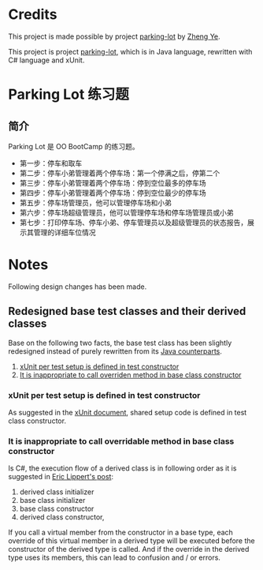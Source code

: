 # Credits
This project is made possible by project [parking-lot](https://github.com/dreamhead/parking-lot) by [Zheng Ye](https://github.com/dreamhead).

This project is project [parking-lot](https://github.com/dreamhead/parking-lot), which is in Java language, rewritten with C# language and xUnit.

# Parking Lot 练习题

## 简介

Parking Lot 是 OO BootCamp 的练习题。

* 第一步：停车和取车
* 第二步：停车小弟管理着两个停车场：第一个停满之后，停第二个
* 第三步：停车小弟管理着两个停车场：停到空位最多的停车场
* 第四步：停车小弟管理着两个停车场：停到空位最少的停车场
* 第五步：停车场管理员，他可以管理停车场和小弟
* 第六步：停车场超级管理员，他可以管理停车场和停车场管理员或小弟
* 第七步：打印停车场、停车小弟、停车管理员以及超级管理员的状态报告，展示其管理的详细车位情况

# Notes
Following design changes has been made.
## Redesigned base test classes and their derived classes
Base on the following two facts, the base test class has been slightly redesigned instead of purely rewritten from its [Java counterparts](https://github.com/dreamhead/parking-lot/commit/c095a364d0289bd2881fec7a6949c69a3370388e#diff-536ec9c6d90e1b828901e40c6bbb064385264e45fe6c01e407587d73fc17f63e).
1. [xUnit per test setup is defined in test constructor](#xunit-per-test-setup-is-defined-in-test-constructor)
2. [It is inappropriate to call overriden method in base class constructor](#it-is-inappropriate-to-call-overridable-method-in-base-class-constructor)
### xUnit per test setup is defined in test constructor
As suggested in the [xUnit document](https://xunit.net/docs/shared-context), shared setup code is defined in test class constructor.
### It is inappropriate to call overridable method in base class constructor
Is C#, the execution flow of a derived class is in following order as it is suggested in [Eric Lippert's post](https://learn.microsoft.com/en-us/archive/blogs/ericlippert/why-do-initializers-run-in-the-opposite-order-as-constructors-part-one):
1. derived class initializer
2. base class initializer
3. base class constructor
4. derived class constructor,

If you call a virtual member from the constructor in a base type, each override of this virtual member in a derived type will be executed before the constructor of the derived type is called.
And if the override in the derived type uses its members, this can lead to confusion and / or errors.